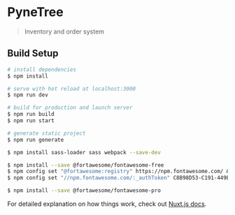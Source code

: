 # PyneTree

> Inventory and order system

## Build Setup

```bash
# install dependencies
$ npm install

# serve with hot reload at localhost:3000
$ npm run dev

# build for production and launch server
$ npm run build
$ npm run start

# generate static project
$ npm run generate

$ npm install sass-loader sass webpack --save-dev

$ npm install --save @fortawesome/fontawesome-free
$ npm config set "@fortawesome:registry" https://npm.fontawesome.com/ && \
$ npm config set "//npm.fontawesome.com/:_authToken" C8B98D53-C191-449B-AD80-3C5C87912B67

$ npm install --save @fortawesome/fontawesome-pro
```

For detailed explanation on how things work, check out [Nuxt.js docs](https://nuxtjs.org).
